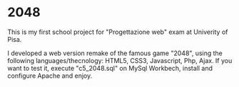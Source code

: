 # 2048
This is my first school project for "Progettazione web" exam at Univerity of Pisa.

I developed a web version remake of the famous game "2048", using the following languages/thecnology: HTML5, CSS3, Javascript, Php, Ajax.
If you want to test it, execute "c5_2048.sql" on MySql Workbech, install and configure Apache and enjoy. 
